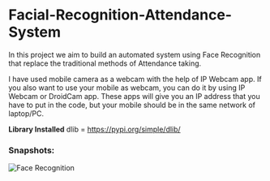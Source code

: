 # Facial-Recognition-Attendance-System
In this project we aim to build an automated system using Face Recognition that replace the traditional methods of Attendance taking.

I have used mobile camera as a webcam with the help of IP Webcam app. If you also want to use your mobile as webcam, you can do it by using IP Webcam or DroidCam app. These apps will give you an IP address that you have to put in the code, but your mobile should be in the same network of laptop/PC. 


**Library Installed**
dlib = https://pypi.org/simple/dlib/


### Snapshots:

![Face Recognition](https://user-images.githubusercontent.com/44961536/110426367-fc078600-80cb-11eb-9123-c57cf2be2b8d.png)
